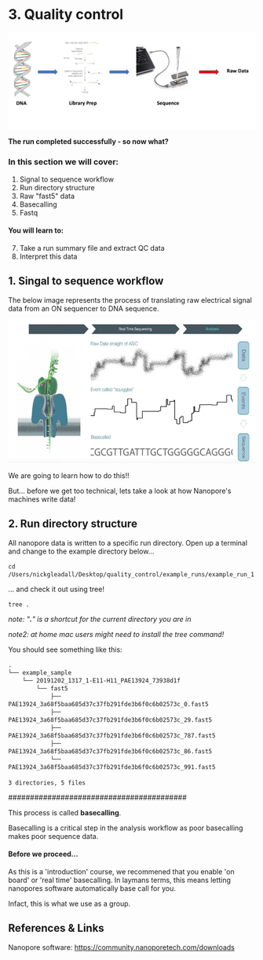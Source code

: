 # 3. Quality control

<img src="//raw.githubusercontent.com/who-blackbird/who-blackbird.github.io/master/images/qc.starting_point.png" alt="img_1" class="inline"/>

**The run completed successfully - so now what?**

### In this section we will cover:

1. Signal to sequence workflow
2. Run directory structure
3. Raw "fast5" data
4. Basecalling
5. Fastq

#### You will learn to:

7. Take a run summary file and extract QC data
8. Interpret this data

## 1. Singal to sequence workflow

The below image represents the process of translating raw electrical signal data from an ON sequencer to DNA sequence.

<img src="//raw.githubusercontent.com/who-blackbird/who-blackbird.github.io/master/images/qc.basecalling.png" alt="img_2" class="inline"/>

We are going to learn how to do this!!

But... before we get too technical, lets take a look at how Nanopore's machines write data!

## 2. Run directory structure

All nanopore data is written to a specific run directory. Open up a terminal and change to the example directory below…

```
cd /Users/nickgleadall/Desktop/quality_control/example_runs/example_run_1
```

... and check it out using tree!

```
tree .
```

_note: "**.**" is a shortcut for the current directory you are in_

_note2: at home mac users might need to install the tree command!_

You should see something like this:

```
.
└── example_sample
    └── 20191202_1317_1-E11-H11_PAE13924_73938d1f
        └── fast5
            ├── PAE13924_3a68f5baa685d37c37fb291fde3b6f0c6b02573c_0.fast5
            ├── PAE13924_3a68f5baa685d37c37fb291fde3b6f0c6b02573c_29.fast5
            ├── PAE13924_3a68f5baa685d37c37fb291fde3b6f0c6b02573c_787.fast5
            ├── PAE13924_3a68f5baa685d37c37fb291fde3b6f0c6b02573c_86.fast5
            └── PAE13924_3a68f5baa685d37c37fb291fde3b6f0c6b02573c_991.fast5

3 directories, 5 files
```

#########################################

This process is called **basecalling**.

Basecalling is a critical step in the analysis workflow as poor basecalling makes poor sequence data.

#### Before we proceed...

As this is a 'introduction' course, we recommened that you enable 'on board' or 'real time' basecalling. In laymans terms, this means letting nanopores software automatically base call for you.

Infact, this is what we use as a group.

## References & Links

Nanopore software: https://community.nanoporetech.com/downloads

